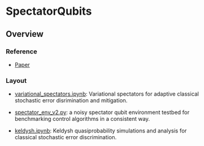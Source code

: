# SpectatorQubits

## Overview

### Reference

- [Paper](https://www.overleaf.com/read/sttwhrfbqvtf)

### Layout

- [variational_spectators.ipynb](MAB-continuous-analytic-arbitrary-axis.ipynb): Variational spectators for adaptive classical stochastic error disrimination and mitigation.

- [spectator_env_v2.py](spectator_env_v2.py): a noisy spectator qubit environment testbed for benchmarking control algorithms in a consistent way.

- [keldysh.ipynb](keldysh.ipynb): Keldysh quasiprobability simulations and analysis for classical stochastic error discrimination.
